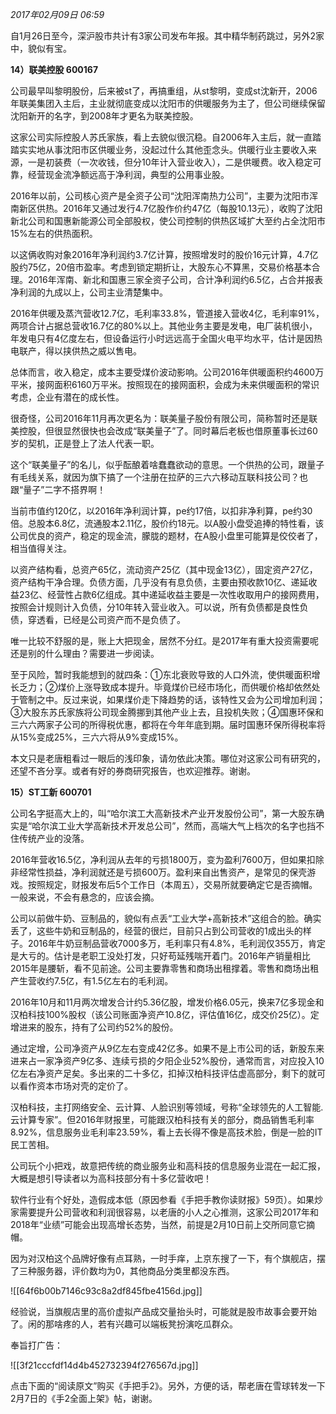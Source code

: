 
_2017年02月09日 06:59_

自1月26日至今，深沪股市共计有3家公司发布年报。其中精华制药跳过，另外2家中，貌似有宝。  

**14）联美控股 600167**

公司最早叫黎明股份，后来被st了，再搞重组，从st黎明，变成st沈新开，2006年联美集团入主后，主业就彻底变成以沈阳市的供暖服务为主了，但公司继续保留沈阳新开的名字，到2008年才更名为联美控股。

这家公司实际控股人苏氏家族，看上去貌似很沉稳。自2006年入主后，就一直踏踏实实地从事沈阳市区供暖业务，没起过什么其他歪念头。供暖行业主要收入来源，一是初装费（一次收钱，但分10年计入营业收入），二是供暖费。收入稳定可靠，经营现金流净额远高于净利润，典型的公用事业股。

2016年以前，公司核心资产是全资子公司“沈阳浑南热力公司”，主要为沈阳市浑南新区供热。2016年又通过发行4.7亿股作价约47亿（每股10.13元），收购了沈阳新北公司和国惠新能源公司全部股权，使公司控制的供热区域扩大至约占全沈阳市15%左右的供热面积。

以这俩收购对象2016年净利润约3.7亿计算，按照增发时的股价16元计算，4.7亿股约75亿，20倍市盈率。考虑到锁定期折让，大股东心不算黑，交易价格基本合理。2016年浑南、新北和国惠三家全资子公司，合计净利润约6.5亿，占合并报表净利润的九成以上，公司主业清楚集中。

2016年供暖及蒸汽营收12.7亿，毛利率33.8%，管道接入营收4亿，毛利率91%，两项合计占据总营收16.7亿的80%以上。其他业务主要是发电，电厂装机很小，年发电只有4亿度左右，但设备运行小时远远高于全国火电平均水平，估计是因热电联产，得以挟供热之威以售电。

总体而言，收入稳定，成本主要受煤价波动影响。公司2016年供暖面积约4600万平米，接网面积6160万平米。按照现在的接网面积，会成为未来供暖面积的常识考虑，企业有潜在的成长性。

很奇怪，公司2016年11月再次更名为：联美量子股份有限公司，简称暂时还是联美控股，但很显然很快也会改成“联美量子”了。同时幕后老板也借原董事长过60岁的契机，正是登上了法人代表一职。

这个“联美量子”的名儿，似乎酝酿着啥蠢蠢欲动的意思。一个供热的公司，跟量子有毛线关系，就因为旗下搞了一个注册在拉萨的三六六移动互联科技公司？也跟“量子”二字不搭界啊！

当前市值约120亿，以2016年净利润计算，pe约17倍，以扣非净利算，pe约30倍。总股本6.8亿，流通股本2.11亿，股价约18元。以A股小盘受追捧的特性看，该公司优良的资产，稳定的现金流，朦胧的题材，在A股小盘里可能算是佼佼者了，相当值得关注。

以资产结构看，总资产65亿，流动资产25亿（其中现金13亿），固定资产27亿，资产结构干净合理。负债方面，几乎没有有息负债，主要由预收款10亿、递延收益23亿、经营性占款6亿组成。其中递延收益主要是一次性收取用户的接网费用，按照会计规则计入负债，分10年转入营业收入。可以说，所有负债都是良性负债，穿透看，已经是公司资产而不是负债了。

唯一比较不舒服的是，账上大把现金，居然不分红。是2017年有重大投资需要呢还是别的什么理由？需要进一步阅读。

至于风险，暂时我能想到的就四条：①东北衰败导致的人口外流，使供暖面积增长乏力；②煤价上涨导致成本提升。毕竟煤价已经市场化，而供暖价格却依然处于管制之中。反过来说，如果煤价走下降趋势的话，该特性又会为公司增加利润；③大股东苏氏家族将公司现金腾挪到其他产业上去，且投机失败；④国惠环保和三六六两家子公司的所得税优惠，都将在今年年底到期。届时国惠环保所得税率将从15%变成25%，三六六将从9%变成15%。

本文只是老唐粗看过一眼后的浅印象，请勿依此决策。哪位对这家公司有研究的，还望不吝分享。或者有好的券商研究报告，也欢迎推荐。谢谢。

**15）ST工新 600701**

公司名字挺高大上的，叫“哈尔滨工大高新技术产业开发股份公司”，第一大股东确实是“哈尔滨工业大学高新技术开发总公司”，然而，高端大气上档次的名字也挡不住传统产业的没落。

2016年营收16.5亿，净利润从去年的亏损1800万，变为盈利7600万，但如果扣除非经常性损益，净利润就还是亏损600万。盈利来自出售资产，是常见的保壳游戏。按照规定，财报发布后5个工作日（本周五），交易所就要确定它是否摘帽。一般来说，不会有悬念的，应该会摘。

公司以前做牛奶、豆制品的，貌似有点丢“工业大学+高新技术”这组合的脸。确实丢了，这些牛奶和豆制品的，经营的很烂，目前只占到公司营收的1成出头的样子。2016年牛奶豆制品营收7000多万，毛利率只有4.8%，毛利润仅355万，肯定是大亏的。估计是老职工没处打发，只好苟延残喘开着门。2016年产销量相比2015年是腰斩，看不见前途。公司主要靠零售和商场出租撑着。零售和商场出租产生营收约7.5亿，有1.5亿左右的毛利润。

2016年10月和11月两次增发合计约5.36亿股，增发价格6.05元，换来7亿多现金和汉柏科技100%股权（该公司账面净资产10.8亿，评估值16亿，成交价25亿）。定增进来的股东，持有了公司约52%的股份。

通过定增，公司净资产从9亿左右变成42亿多。如果不是上市公司的话，新股东来进来占一家净资产9亿多、连续亏损的夕阳企业52%股份，通常而言，对应投入10亿左右净资产足矣。多出来的二十多亿，扣掉汉柏科技评估虚高部分，剩下的就可以看作资本市场对壳的定价了。

汉柏科技，主打网络安全、云计算、人脸识别等领域，号称“全球领先的人工智能.云计算专家”。但2016年财报里，可能跟汉柏科技有关的部分，商品销售毛利率8.92%，信息服务业毛利率23.59%，看上去长得不像是高技术脸，倒是一脸的IT民工苦相。

公司玩个小把戏，故意把传统的商业服务业和高科技的信息服务业混在一起汇报，大概是想引导读者以为高科技部分有十多亿营收吧！

软件行业有个好处，造假成本低（原因参看《手把手教你读财报》59页）。如果炒家需要提升公司营收和利润很容易，以老唐的小人之心推测，这家公司2017年和2018年“业绩”可能会出现高增长态势，当然，前提是2月10日前上交所同意它摘帽。

因为对汉柏这个品牌好像有点耳熟，一时手痒，上京东搜了一下，有个旗舰店，摆了三种服务器，评价数均为0，其他商品分类里都没东西。

![[64f6b00b7146c93c8a2df845fbe4156d.jpg]]

经验说，当旗舰店里的高价虚拟产品成交量抬头时，可能就是股市故事会要开始了。闲的那啥疼的人，若有兴趣可以端板凳扮演吃瓜群众。

奉旨打广告：

![[3f21cccfdf14d4b452732394f276567d.jpg]]

点击下面的“阅读原文”购买《手把手2》。另外，方便的话，帮老唐在雪球转发一下2月7日的《手2全面上架》帖，谢谢。